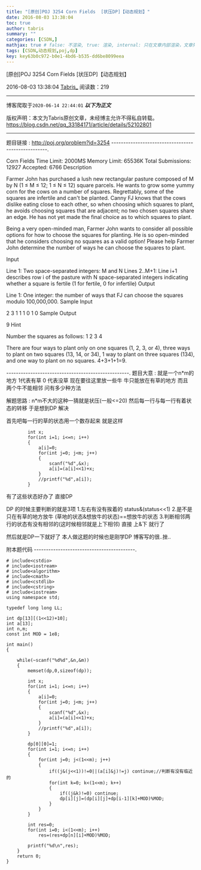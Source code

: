 ```yaml
---
title: "[原创]POJ 3254 Corn Fields  [状压DP]【动态规划】"
date: 2016-08-03 13:38:04
toc: true
author: tabris
summary: ""
categories: [CSDN,]
mathjax: true # false: 不渲染, true: 渲染, internal: 只在文章内部渲染，文章列表中不渲染
tags: [CSDN,动态规划,poj,dp]
key: key63b0c972-b0e1-4bd6-b535-dd6be8099eea
---
```


[原创]POJ 3254 Corn Fields  [状压DP]【动态规划】

2016-08-03 13:38:04  [Tabris_](https://me.csdn.net/qq_33184171) 阅读数：219

---

博客爬取于`2020-06-14 22:44:01`
***以下为正文***

版权声明：本文为Tabris原创文章，未经博主允许不得私自转载。
https://blog.csdn.net/qq_33184171/article/details/52102801

<!-- more -->

---

题目链接 : http://poj.org/problem?id=3254
---------------------------------------------------.

Corn Fields
Time Limit: 2000MS		Memory Limit: 65536K
Total Submissions: 12927		Accepted: 6766
Description

Farmer John has purchased a lush new rectangular pasture composed of M by N (1 ≤ M ≤ 12; 1 ≤ N ≤ 12) square parcels. He wants to grow some yummy corn for the cows on a number of squares. Regrettably, some of the squares are infertile and can't be planted. Canny FJ knows that the cows dislike eating close to each other, so when choosing which squares to plant, he avoids choosing squares that are adjacent; no two chosen squares share an edge. He has not yet made the final choice as to which squares to plant.

Being a very open-minded man, Farmer John wants to consider all possible options for how to choose the squares for planting. He is so open-minded that he considers choosing no squares as a valid option! Please help Farmer John determine the number of ways he can choose the squares to plant.

Input

Line 1: Two space-separated integers: M and N
Lines 2..M+1: Line i+1 describes row i of the pasture with N space-separated integers indicating whether a square is fertile (1 for fertile, 0 for infertile)
Output

Line 1: One integer: the number of ways that FJ can choose the squares modulo 100,000,000.
Sample Input

2 3
1 1 1
0 1 0
Sample Output

9
Hint

Number the squares as follows:
1 2 3
  4

There are four ways to plant only on one squares (1, 2, 3, or 4), three ways to plant on two squares (13, 14, or 34), 1 way to plant on three squares (134), and one way to plant on no squares. 4+3+1+1=9.

---------------------------------------------------.
题目大意 :   就是一个n*m的地方 1代表有草 0 代表没草
现在要往这里放一些牛  牛只能放在有草的地方 而且 两个牛不能相邻   问有多少种方法

解题思路 : n*m不大的这种一猜就是状压(一般<=20)  然后每一行与每一行有着状态的转移 于是想到DP 解决

首先吧每一行的草的状态用一个数存起来  就是这样

```
		int x;
        for(int i=1; i<=n; i++)
        {
            a[i]=0;
            for(int j=0; j<m; j++)
            {
                scanf("%d",&x);
                a[i]=(a[i]<<1)+x;
            }
            //printf("%d",a[i]);
        }
```

有了这些状态好办了 直接DP

DP 的时候主要判断的就是3项
1.左右有没有挨着的   status&(status<<1)
2.是不是只在有草的地方放牛    (草地的状态&想放牛的状态)==想放牛的状态
3.判断相邻两行的状态有没有相邻的(这时候相邻就是上下相邻)   直接 上&下  就行了


然后就是DP一下就好了   本人做这题的时候也是刚学DP  博客写的很..挫..

附本题代码
------------------------------------------.
```
# include<cstdio>
# include<iostream>
# include<algorithm>
# include<cmath>
# include<cstdlib>
# include<cstring>
# include<iostream>
using namespace std;

typedef long long LL;

int dp[13][(1<<12)+10];
int a[13];
int n,m;
const int MOD = 1e8;

int main()
{

    while(~scanf("%d%d",&n,&m))
    {
        memset(dp,0,sizeof(dp));

        int x;
        for(int i=1; i<=n; i++)
        {
            a[i]=0;
            for(int j=0; j<m; j++)
            {
                scanf("%d",&x);
                a[i]=(a[i]<<1)+x;
            }
            //printf("%d",a[i]);
        }

        dp[0][0]=1;
        for(int i=1; i<=n; i++)
        {
            for(int j=0; j<(1<<m); j++)
            {
                if((j&(j<<1))!=0||(a[i]&j)!=j) continue;//判断有没有临近的
                for(int k=0; k<(1<<m); k++)
                {
                    if((j&k)!=0) continue;
                    dp[i][j]=(dp[i][j]+dp[i-1][k]+MOD)%MOD;
                }
            }
        }

        int res=0;
        for(int i=0; i<(1<<m); i++)
            res=(res+dp[n][i]+MOD)%MOD;

        printf("%d\n",res);
    }
    return 0;
}

```
